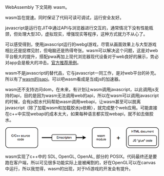 WebAssembly 下文简称 wasm。

wasm旨在提速。同时保证了代码可读可调试，运行安全友好。

javascript是运行在JIT中通过API与浏览器进行交互的，通常情况下没有性能瓶颈，但处理大型3D，虚拟现实，增强现实等程序，这种方式就力不从心了。

可以感受得到，使用javascript运行的webgl游戏，尽管从画面效果上与大型游戏相比还是捉襟见肘，但电脑还是热得夸张。wasm可以解决这个问题，这是对web平台极大的提升，搭配pwa再加上现代浏览器现代设备对于web良好的展示，势必对app会是极大的冲击。[官方推荐用例](http://webassembly.org/docs/use-cases/)。

wasm不是javascript的替代品，它与javascript一同工作，是对web平台的补充。所以有了[wasm的jsapi](https://developer.mozilla.org/en-US/docs/Web/JavaScript/Reference/Global_Objects/WebAssembly)。可以吧wasm看成是当成js的加速器。

wasm还不支持访问dom，在未来，有计划让wasm调用javascript，以此调用js支持的api，目的是因为wasm无法调用web的api，所以在wasm可以调用javascript的时候，会有js胶水代码帮助wasm调用webapi，让wasm甚至可以脱离javascript（除了加载wasm和加载胶水js依赖），就完成整个web应用。可能直接在c++中实现webapi的成本太大，如果每种语言都实现webapi，就不如去做胶水。

![](/images/1497775356il.png)


wasm实现了c++中的 SDL, OpenGL, OpenAL, 部分的 POSIX。代码最终还是要跑在客户端，所以可见很多功能实际上是被阉割的，好在OpenGL可以在canvas中运行，所以我觉得，wasm的出现，对于h5游戏的开发会有提升。


